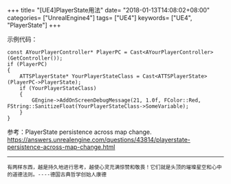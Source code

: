 +++
title= "[UE4]PlayerState用法"
date= "2018-01-13T14:08:02+08:00"
categories= ["UnrealEngine4"]
tags= ["UE4"]
keywords= ["UE4", "PlayerState"]
+++

示例代码：

	const AYourPlayerController* PlayerPC = Cast<AYourPlayerController>(GetController());
	if (PlayerPC)
	{
		ATTSPlayerState* YourPlayerStateClass = Cast<ATTSPlayerState>(PlayerPC->PlayerState);
		if (YourPlayerStateClass)
		{
			GEngine->AddOnScreenDebugMessage(21, 1.0f, FColor::Red, FString::SanitizeFloat(YourPlayerStateClass->SomeVariable);
		}
	}
	
参考：PlayerState persistence across map change.  
https://answers.unrealengine.com/questions/43814/playerstate-persistence-across-map-change.html

***
`有两样东西，越是持久地进行思考，越使心灵充满惊赞和敬畏！它们就是头顶的璀璨星空和心中的道德法则。----德国古典哲学创始人康德`